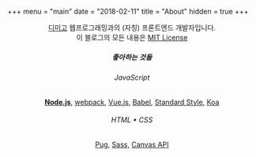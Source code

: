 +++
menu = "main"
date = "2018-02-11"
title = "About"
hidden = true
+++

<div style="text-align: center;">

[디미고] 웹프로그래밍과의 (자칭) 프론트엔드 개발자입니다.<br>
이 블로그의 모든 내용은 [MIT License]<br>

##### 좋아하는 것들
###### JavaScript
**[Node.js]**, [webpack], [Vue.js], [Babel], [Standard Style], [Koa]
###### HTML &bullet; CSS
[Pug], [Sass], [Canvas API]





[디미고]: http://dimigo.hs.kr
[Node.js]: https://nodejs.org/en/
[webpack]: https://webpack.github.io/
[Vue.js]: https://vuejs.org/
[Babel]: http://babeljs.io/
[Standard Style]: http://standardjs.com/
[Koa]: http://koajs.com/
[Pug]: https://pugjs.org/
[Sass]: http://sass-lang.com/
[Canvas API]: https://developer.mozilla.org/en-US/docs/Web/API/Canvas_API
[MIT License]: htthttps://github.com/ChalkPE/chalkpe.github.io/blob/chalk/LICENSE
